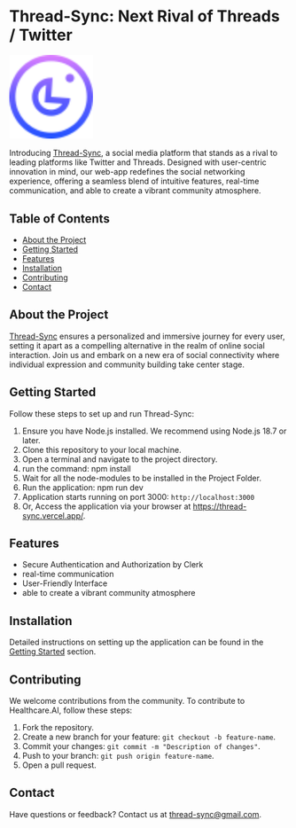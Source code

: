 # Thread-Sync: Next Rival of Threads / Twitter 

<img src="./public/assets/logo.svg" alt="Logo" width="30%" height="30%" />

Introducing [Thread-Sync](https://thread-sync.vercel.app/), a social media platform that stands as a rival to leading platforms like Twitter and Threads. Designed with user-centric innovation in mind, our web-app redefines the social networking experience, offering a seamless blend of intuitive features, real-time communication, and able to create a vibrant community atmosphere.

## Table of Contents

- [About the Project](#about-the-project)
- [Getting Started](#getting-started)
- [Features](#features)
- [Installation](#installation)
- [Contributing](#contributing)
- [Contact](#contact)

## About the Project

[Thread-Sync](https://thread-sync.vercel.app/) ensures a personalized and immersive journey for every user, setting it apart as a compelling alternative in the realm of online social interaction. Join us and embark on a new era of social connectivity where individual expression and community building take center stage.

## Getting Started

Follow these steps to set up and run Thread-Sync:

1. Ensure you have Node.js installed. We recommend using Node.js 18.7 or later.
2. Clone this repository to your local machine.
3. Open a terminal and navigate to the project directory.
4. run the command:
   npm install
5. Wait for all the node-modules to be installed in the Project Folder.
6. Run the application:
   npm run dev
7. Application starts running on port 3000: `http://localhost:3000`
8. Or, Access the application via your browser at https://thread-sync.vercel.app/.

## Features

- Secure Authentication and Authorization by Clerk
- real-time communication
- User-Friendly Interface
- able to create a vibrant community atmosphere

## Installation

Detailed instructions on setting up the application can be found in the [Getting Started](#getting-started) section.

## Contributing

We welcome contributions from the community. To contribute to Healthcare.AI, follow these steps:

1. Fork the repository.
2. Create a new branch for your feature: `git checkout -b feature-name`.
3. Commit your changes: `git commit -m "Description of changes"`.
4. Push to your branch: `git push origin feature-name`.
5. Open a pull request.

## Contact

Have questions or feedback? Contact us at thread-sync@gmail.com.

<!-- ### Commands

- npx create-next-app@latest ./
- npm install @clerk/nextjs @uploadthing/react mongoose svix uploadthing
- npm install tailwindcss-animate
- npm install @clerk/themes
- npx shadcn-ui@latest init
- npx shadcn-ui@latest add form
- npx shadcn-ui@latest add input
- npx shadcn-ui@latest add textarea
- npx shadcn-ui@latest add tabs -->
